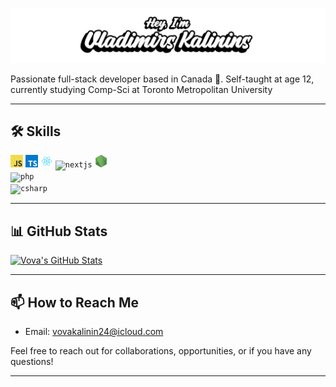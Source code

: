 ![# Hello, I'm Vladimirs Kalinins 👋](https://github.com/vovakalinins/vovakalinins/blob/main/HeyImGithub.png?raw=true)

Passionate full-stack developer based in Canada 🍁. Self-taught at age 12, currently studying Comp-Sci at Toronto Metropolitan University

---

## 🛠 Skills

<code><img height="20" alt="javascript" src="https://raw.githubusercontent.com/github/explore/80688e429a7d4ef2fca1e82350fe8e3517d3494d/topics/javascript/javascript.png"></code>
<code><img height="20" alt="typescript" src="https://raw.githubusercontent.com/github/explore/80688e429a7d4ef2fca1e82350fe8e3517d3494d/topics/typescript/typescript.png"></code>
<code><img height="20" alt="react" src="https://raw.githubusercontent.com/github/explore/80688e429a7d4ef2fca1e82350fe8e3517d3494d/topics/react/react.png"></code>
<code><img height="20" alt="nextjs" src="https://pbs.twimg.com/profile_images/1565710214019444737/if82cpbS_400x400.jpg"></code>
<code><img height="20" alt="nodejs" src="https://raw.githubusercontent.com/github/explore/80688e429a7d4ef2fca1e82350fe8e3517d3494d/topics/nodejs/nodejs.png"></code>   
<code><img height="20" alt="php" src="https://is1-ssl.mzstatic.com/image/thumb/Purple113/v4/59/ee/d9/59eed97c-4229-5055-b688-9092a0d11d86/source/512x512bb.jpg"></code>   
<code><img height="20" alt="csharp" src="https://upload.wikimedia.org/wikipedia/commons/b/bd/Logo_C_sharp.svg"></code>   

---

## 📊 GitHub Stats

[![Vova's GitHub Stats](https://github-readme-stats.vercel.app/api?username=vovakalinins&count_private=true&include_all_commits=true&show_icons=true&theme=transparent)](https://github.com/vovakalinins)

---

## 📫 How to Reach Me

- Email: [vovakalinin24@icloud.com](mailto:vovakalinin24@icloud.com)

Feel free to reach out for collaborations, opportunities, or if you have any questions!

---
